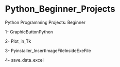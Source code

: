 # Python_Beginner_Projects
Python Programming Projects: Beginner

1- GraphicButtonPython

2- Plot_in_Tk

3- Pyinstaller_InsertImageFileInsideExeFile

4- save_data_excel
